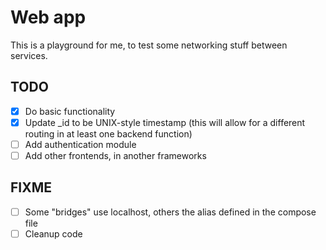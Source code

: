 # Web app

This is a playground for me, to test some networking stuff between services.

## TODO

- [x] Do basic functionality
- [x] Update _id to be UNIX-style timestamp (this will allow for a different
  routing in at least one backend function)
- [ ] Add authentication module
- [ ] Add other frontends, in another frameworks

## FIXME

- [ ] Some "bridges" use localhost, others the alias defined in the compose file
- [ ] Cleanup code